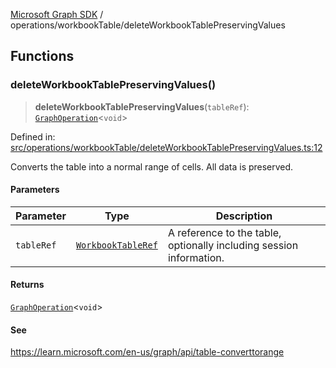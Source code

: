 [Microsoft Graph SDK](../../README.md) / operations/workbookTable/deleteWorkbookTablePreservingValues

## Functions

### deleteWorkbookTablePreservingValues()

> **deleteWorkbookTablePreservingValues**(`tableRef`): [`GraphOperation`](../../models/GraphOperation.md#graphoperation)\<`void`\>

Defined in: [src/operations/workbookTable/deleteWorkbookTablePreservingValues.ts:12](https://github.com/Future-Secure-AI/microsoft-graph/blob/main/src/operations/workbookTable/deleteWorkbookTablePreservingValues.ts#L12)

Converts the table into a normal range of cells. All data is preserved.

#### Parameters

| Parameter | Type | Description |
| ------ | ------ | ------ |
| `tableRef` | [`WorkbookTableRef`](../../models/WorkbookTableRef.md#workbooktableref) | A reference to the table, optionally including session information. |

#### Returns

[`GraphOperation`](../../models/GraphOperation.md#graphoperation)\<`void`\>

#### See

https://learn.microsoft.com/en-us/graph/api/table-converttorange
